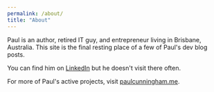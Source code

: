 ```yaml
---
permalink: /about/
title: "About"
---
```


Paul is an author, retired IT guy, and entrepreneur living in Brisbane, Australia. This site is the final resting place of a few of Paul's dev blog posts.

You can find him on [LinkedIn](https://www.linkedin.com/in/cunninghamp) but he doesn't visit there often.

For more of Paul's active projects, visit [paulcunningham.me](https://paulcunningham.me).

